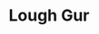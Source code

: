 ---
title: "Lough Gur"
address: "Shannon Regional Fisheries, BoardAshbourne Business Park, Limerick, Co. Limerick"
tel: "+353 (0)61 30 0238"
county: "Limerick"
category: "Angling"
type: "Content"
lat: "52.66180419921875"
lng: "-8.62877082824707"
---